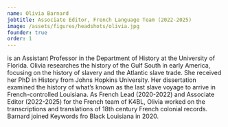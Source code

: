 ```yaml
---
name: Olivia Barnard
jobtitle: Associate Editor, French Language Team (2022-2025)
image: /assets/figures/headshots/olivia.jpg
founder: true
order: 1
---
```

is an Assistant Professor in the Department of History at the University of Florida. Olivia researches the history of the Gulf South in early America, focusing on the history of slavery and the Atlantic slave trade. She received her PhD in History from Johns Hopkins University. Her dissertation examined the history of what’s known as the last slave voyage to arrive in French-controlled Louisiana. As French Lead (2020-2022) and Associate Editor (2022-2025) for the French team of K4BL, Olivia worked on the transcriptions and translations of 18th century French colonial records. Barnard joined Keywords fro Black Louisiana in 2020.
